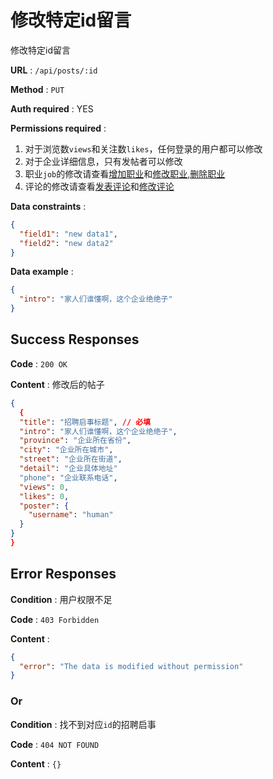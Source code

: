 # 修改特定id留言

修改特定id留言

**URL** : `/api/posts/:id`

**Method** : `PUT`

**Auth required** : YES

**Permissions required** : 
1. 对于浏览数`views`和关注数`likes`，任何登录的用户都可以修改
2. 对于企业详细信息，只有发帖者可以修改
4. 职业`job`的修改请查看[增加职业](./job/post.md)和[修改职业](./job/put.md),[删除职业](./job/delete.md)
4. 评论的修改请查看[发表评论](./comment/post.md)和[修改评论](./comment/put.md)

**Data constraints** : 
```json
{
  "field1": "new data1",
  "field2": "new data2"
}
```

**Data example** : 
```json
{
  "intro": "家人们谁懂啊，这个企业绝绝子"
}
```

## Success Responses

**Code** : `200 OK`

**Content** : 
修改后的帖子

```json
{
  {
  "title": "招聘启事标题", // 必填
  "intro": "家人们谁懂啊，这个企业绝绝子", 
  "province": "企业所在省份",
  "city": "企业所在城市",
  "street": "企业所在街道",
  "detail": "企业具体地址"
  "phone": "企业联系电话", 
  "views": 0,
  "likes": 0,
  "poster": {
    "username": "human"
  }
}
}
```

## Error Responses

**Condition** : 用户权限不足

**Code** : `403 Forbidden`

**Content** : 
```json
{
  "error": "The data is modified without permission"
}
```

### Or

**Condition** : 找不到对应`id`的招聘启事

**Code** : `404 NOT FOUND`

**Content** : `{}`

